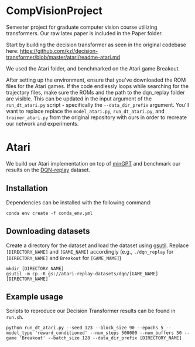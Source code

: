 # CompVisionProject
Semester project for graduate computer vision course utilizing transformers. Our raw latex paper is included in the Paper folder.

Start by building the decision transformer as seen in the original codebase here: https://github.com/kzl/decision-transformer/blob/master/atari/readme-atari.md

We used the Atari folder, and benchmarked on the Atari game Breakout.

After setting up the environment, ensure that you've downloaded the ROM files for the Atari games. If the code endlessly loops while searching for the trajectory files, make sure the ROMs and the path to the dqn_replay folder are visible. This can be updated in the input argument of the ```run_dt_atari.py``` script - specifically the ```--data_dir_prefix``` argument. You'll want to replace  replace the ```model_atari.py```, ```run_dt_atari.py```, and ```trainer_atari.py``` from the original repository with ours in order to recreate our network and experiments.

# Atari

We build our Atari implementation on top of [minGPT](https://github.com/karpathy/minGPT) and benchmark our results on the [DQN-replay](https://github.com/google-research/batch_rl) dataset. 

## Installation

Dependencies can be installed with the following command:

```
conda env create -f conda_env.yml
```

## Downloading datasets

Create a directory for the dataset and load the dataset using [gsutil](https://cloud.google.com/storage/docs/gsutil_install#install). Replace `[DIRECTORY_NAME]` and `[GAME_NAME]` accordingly (e.g., `./dqn_replay` for `[DIRECTORY_NAME]` and `Breakout` for `[GAME_NAME]`)
```
mkdir [DIRECTORY_NAME]
gsutil -m cp -R gs://atari-replay-datasets/dqn/[GAME_NAME] [DIRECTORY_NAME]
```

## Example usage

Scripts to reproduce our Decision Transformer results can be found in `run.sh`.

```
python run_dt_atari.py --seed 123 --block_size 90 --epochs 5 --model_type 'reward_conditioned' --num_steps 500000 --num_buffers 50 --game 'Breakout' --batch_size 128 --data_dir_prefix [DIRECTORY_NAME]
```
